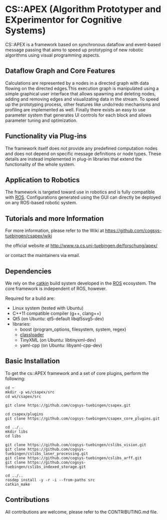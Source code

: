# CS::APEX (Algorithm Prototyper and EXperimentor for Cognitive Systems)

CS::APEX is a framework based on synchronous dataflow and event-based message passing that
aims to speed up prototyping of new robotic algorithms using visual programming aspects.


## Dataflow Graph and Core Features

Calculations are represented by a nodes in a directed graph with data flowing on
the directed edges.This execution graph is manipulated using a simple graphical user
interface that allows spawning and deleting nodes, adding and removing edges and
visualizating data in the stream. To speed up the prototyping process,
other features like undo/redo mechanisms and profiling are implemented as well.
Finally there exists an easy to use parameter system that generates UI controls
for each block and allows parameter tuning and optimization.


## Functionality via Plug-ins

The framework itself does not provide any predefined computation nodes and does
not depend on specific message definitions or node types.
These details are instead implemented in plug-in libraries that extend
the functionality of the whole system.


## Application to Robotics

The framework is targeted toward use in robotics and is fully compatible with
[ROS](http://wiki.ros.org/). Configurations generated using the GUI can
directly be deployed on any ROS-based robotic system.


## Tutorials and more Information

For more information, please refer to the Wiki at
    https://github.com/cogsys-tuebingen/csapex/wiki

the official website at
    http://www.ra.cs.uni-tuebingen.de/forschung/apex/

or contact the maintainers via email.


## Dependencies

We rely on the [catkin](http://wiki.ros.org/catkin) build system
developed in the [ROS](http://wiki.ros.org/) ecosystem. The core framework
is independent of ROS, however.

Required for a build are:
- Linux system (tested with Ubuntu)
- C++11 compatible compiler (g++, clang++)
- Qt5 (on Ubuntu: qt5-default libqt5svg5-dev)
- libraries:
    - boost (program_options, filesystem, system, regex)
    - [classloader](https://github.com/ros/class_loader)
    - TinyXML (on Ubuntu: libtinyxml-dev)
    - yaml-cpp (on Ubuntu: libyaml-cpp-dev)


## Basic Installation

To get the cs::APEX framework and a set of core plugins, perform the following:

    cd ~
    mkdir -p ws/csapex/src
    cd ws/csapex/src

    git clone https://github.com/cogsys-tuebingen/csapex.git

    cd csapex/plugins
    git clone https://github.com/cogsys-tuebingen/csapex_core_plugins.git

    cd ../..
    mkdir libs
    cd libs

    git clone https://github.com/cogsys-tuebingen/cslibs_vision.git
    git clone https://github.com/cogsys-tuebingen/cslibs_laser_processing.git
    git clone https://github.com/cogsys-tuebingen/cslibs_arff.git
    git clone https://github.com/cogsys-tuebingen/cslibs_indexed_storage.git

    cd ../..
    rosdep install -y -r -i --from-paths src
    catkin_make


## Contributions

All contributions are welcome, please refer to the CONTRIBUTING.md file.
